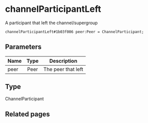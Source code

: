 # channelParticipantLeft
A participant that left the channel/supergroup

```
channelParticipantLeft#1b03f006 peer:Peer = ChannelParticipant;
```

## Parameters
| Name | Type | Description |
| ---- | :----: | ----------- |
| peer | Peer | The peer that left |


## Type
ChannelParticipant

## Related pages
